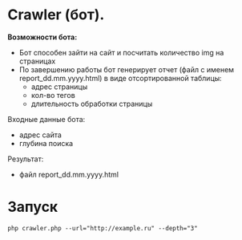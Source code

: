 #  Crawler (бот).

**Возможности бота:**
- Бот способен зайти на сайт и посчитать количество img на страницах
- По завершению работы бот генерирует отчет (файл с именем report_dd.mm.yyyy.html) в виде отсортированной таблицы:
    - адрес страницы
    - кол-во тегов <img>
    - длительность обработки страницы

Входные данные бота:
- адрес сайта
- глубина поиска

Результат:
- файл report_dd.mm.yyyy.html

# Запуск
```
php crawler.php --url="http://example.ru" --depth="3"
```
